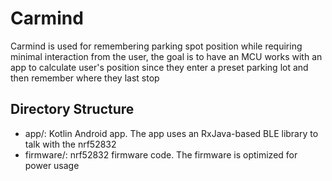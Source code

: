 # Carmind

Carmind is used for remembering parking spot position while requiring minimal interaction from the user, the goal is to have an MCU works with an app to calculate user's position since they enter a preset parking lot and then remember where they last stop

## Directory Structure

- app/: Kotlin Android app. The app uses an RxJava-based BLE library to talk with the nrf52832
- firmware/: nrf52832 firmware code. The firmware is optimized for power usage
